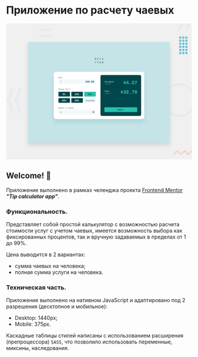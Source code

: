# Приложение по расчету чаевых
![Design preview for the Tip calculator app coding challenge](./design/desktop-preview.jpg)

## Welcome! 👋
Приложение выполнено в рамках челенджа проекта [Frontend Mentor](https://www.frontendmentor.io/?ref=challenge) ***"Tip calculator app"***. <br/>

### Функциональность.
Представляет собой простой калькулятор с возможностью расчета стоимости услуг с учетом чаевых, имеется возможность выбора как фиксированных процентов, так и вручную задаваемых в пределах от 1 до 99%. <br/>

Цена выводится в 2 вариантах:
- сумма чаевых на человека;
- полная сумма услуги на человека.

### Техническая часть.
Приложение выполнено на нативном JavaScript и адаптировано под 2 разрешения (десктопное и мобильное): 
- Desktop: 1440px;
- Mobile: 375px.

Каскадные таблицы стилей написаны с использованием расширения (препроцессора) `SASS`, что позволило использовать переменные, миксины, наследования.
